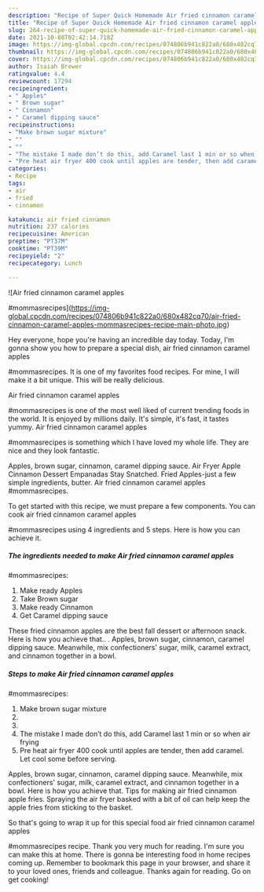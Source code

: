 ```yaml
---
description: "Recipe of Super Quick Homemade Air fried cinnamon caramel apples  #mommasrecipes"
title: "Recipe of Super Quick Homemade Air fried cinnamon caramel apples  #mommasrecipes"
slug: 264-recipe-of-super-quick-homemade-air-fried-cinnamon-caramel-apples-mommasrecipes
date: 2021-10-08T02:42:14.718Z
image: https://img-global.cpcdn.com/recipes/074806b941c822a0/680x482cq70/air-fried-cinnamon-caramel-apples-mommasrecipes-recipe-main-photo.jpg
thumbnail: https://img-global.cpcdn.com/recipes/074806b941c822a0/680x482cq70/air-fried-cinnamon-caramel-apples-mommasrecipes-recipe-main-photo.jpg
cover: https://img-global.cpcdn.com/recipes/074806b941c822a0/680x482cq70/air-fried-cinnamon-caramel-apples-mommasrecipes-recipe-main-photo.jpg
author: Isaiah Brewer
ratingvalue: 4.4
reviewcount: 17294
recipeingredient:
- " Apples"
- " Brown sugar"
- " Cinnamon"
- " Caramel dipping sauce"
recipeinstructions:
- "Make brown sugar mixture"
- ""
- ""
- "The mistake I made don’t do this, add Caramel last 1 min or so when air frying"
- "Pre heat air fryer 400 cook until apples are tender, then add caramel. Let cool some before serving."
categories:
- Recipe
tags:
- air
- fried
- cinnamon

katakunci: air fried cinnamon 
nutrition: 237 calories
recipecuisine: American
preptime: "PT37M"
cooktime: "PT39M"
recipeyield: "2"
recipecategory: Lunch

---
```



![Air fried cinnamon caramel apples

#mommasrecipes](https://img-global.cpcdn.com/recipes/074806b941c822a0/680x482cq70/air-fried-cinnamon-caramel-apples-mommasrecipes-recipe-main-photo.jpg)

Hey everyone, hope you're having an incredible day today. Today, I'm gonna show you how to prepare a special dish, air fried cinnamon caramel apples

#mommasrecipes. It is one of my favorites food recipes. For mine, I will make it a bit unique. This will be really delicious.

Air fried cinnamon caramel apples

#mommasrecipes is one of the most well liked of current trending foods in the world. It is enjoyed by millions daily. It's simple, it's fast, it tastes yummy. Air fried cinnamon caramel apples

#mommasrecipes is something which I have loved my whole life. They are nice and they look fantastic.

Apples, brown sugar, cinnamon, caramel dipping sauce. Air Fryer Apple Cinnamon Dessert Empanadas Stay Snatched. Fried Apples-just a few simple ingredients, butter. Air fried cinnamon caramel apples #mommasrecipes.


To get started with this recipe, we must prepare a few components. You can cook air fried cinnamon caramel apples

#mommasrecipes using 4 ingredients and 5 steps. Here is how you can achieve it.

<!--inarticleads1-->

##### The ingredients needed to make Air fried cinnamon caramel apples

#mommasrecipes:

1. Make ready  Apples
1. Take  Brown sugar
1. Make ready  Cinnamon
1. Get  Caramel dipping sauce


These fried cinnamon apples are the best fall dessert or afternoon snack. Here is how you achieve that.. . Apples, brown sugar, cinnamon, caramel dipping sauce. Meanwhile, mix confectioners&#39; sugar, milk, caramel extract, and cinnamon together in a bowl. 

<!--inarticleads2-->

##### Steps to make Air fried cinnamon caramel apples

#mommasrecipes:

1. Make brown sugar mixture
1. 
1. 
1. The mistake I made don’t do this, add Caramel last 1 min or so when air frying
1. Pre heat air fryer 400 cook until apples are tender, then add caramel. Let cool some before serving.


Apples, brown sugar, cinnamon, caramel dipping sauce. Meanwhile, mix confectioners&#39; sugar, milk, caramel extract, and cinnamon together in a bowl. Here is how you achieve that. Tips for making air fried cinnamon apple fries. Spraying the air fryer basked with a bit of oil can help keep the apple fries from sticking to the basket. 

So that's going to wrap it up for this special food air fried cinnamon caramel apples

#mommasrecipes recipe. Thank you very much for reading. I'm sure you can make this at home. There is gonna be interesting food in home recipes coming up. Remember to bookmark this page in your browser, and share it to your loved ones, friends and colleague. Thanks again for reading. Go on get cooking!
